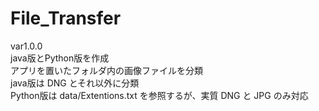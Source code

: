 # File_Transfer
var1.0.0<br>
java版とPython版を作成<br>
アプリを置いたフォルダ内の画像ファイルを分類<br>
java版は DNG とそれ以外に分類<br>
Python版は data/Extentions.txt を参照するが、実質 DNG と JPG のみ対応<br>
